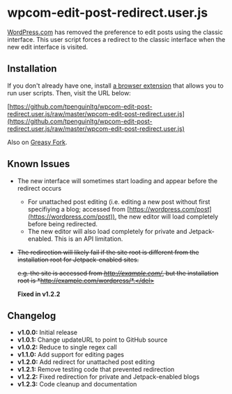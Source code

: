# wpcom-edit-post-redirect.user.js
[WordPress.com](https://wordpress.com/) has removed the preference to edit posts using the classic interface. This user script forces a redirect to the classic interface when the new edit interface is visited.

## Installation
If you don't already have one, install [a browser extension](https://greasyfork.org/en/help/installing-user-scripts) that allows you to run user scripts. Then, visit the URL below:

[https://github.com/tpenguinltg/wpcom-edit-post-redirect.user.js/raw/master/wpcom-edit-post-redirect.user.js](https://github.com/tpenguinltg/wpcom-edit-post-redirect.user.js/raw/master/wpcom-edit-post-redirect.user.js)

Also on [Greasy Fork](https://greasyfork.org/en/scripts/8581-wordpress-com-edit-post-redirects).

## Known Issues
*   The new interface will sometimes start loading and appear before the redirect occurs

    *   For unattached post editing (i.e. editing a new post without first specifiying a blog; accessed from [https://wordpress.com/post](https://wordpress.com/post)), the new editor will load completely before being redirected.
    *   The new editor will also load completely for private and Jetpack-enabled. This is an API limitation.
        
*   <del>The redirection will likely fail if the site root is different from the installation root for Jetpack-enabled sites.</del>

    <del>e.g. the site is accessed from *http://example.com/*, but the installation root is *http://example.com/wordpress/*.</del>

    **Fixed in v1.2.2**


## Changelog
* **v1.0.0:** Initial release
* **v1.0.1:** Change updateURL to point to GitHub source
* **v1.0.2:** Reduce to single regex call
* **v1.1.0:** Add support for editing pages
* **v1.2.0:** Add redirect for unattached post editing
* **v1.2.1:** Remove testing code that prevented redirection
* **v1.2.2:** Fixed redirection for private and Jetpack-enabled blogs
* **v1.2.3:** Code cleanup and documentation
